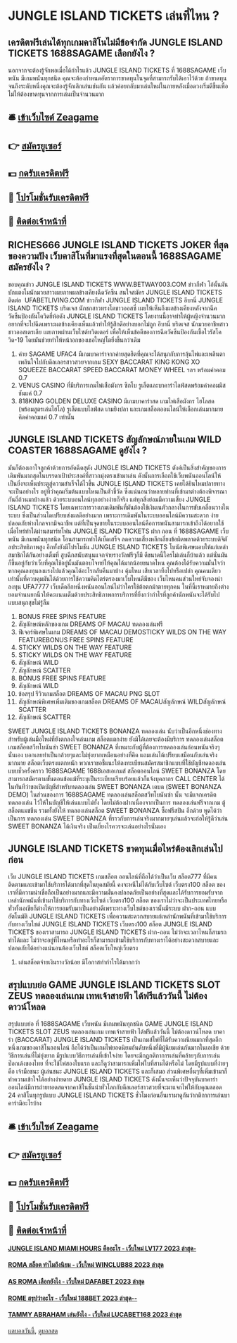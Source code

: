 # JUNGLE ISLAND TICKETS เล่นที่ไหน ?
## เครดิตฟรีเล่นได้ทุกเกมคาสิโนไม่มีข้อจำกัด JUNGLE ISLAND TICKETS 1688SAGAME เลือกยังไง ?
นอกจากจะต้องรู้จักพอเมื่อได้กำไรแล้ว JUNGLE ISLAND TICKETS ที่ 1688SAGAME เว็บพนัน มีเกมพนันทุกชนิด คุณจะต้องกำหนดอัตราการขาดทุนในจุดที่สามารถรับได้เอาไว้ด้วย ถ้าขาดทุนจนถึงระดับหนึ่งคุณจะต้องรู้จักเลิกเล่นเช่นกัน แล้วค่อยกลับมาเล่นใหม่ในภายหลังเมื่อดวงเริ่มดีขึ้นเพื่อไม่ให้ต้องขาดทุนจากการเล่นเป็นจำนวนมาก

## 🛎 [เข้าเว็บไซต์ Zeagame](https://bit.ly/3SdLNi2)
## 👉 [สมัครยูเซอร์](https://bit.ly/3SdLNi2)
## 💵 [กดรับเครดิตฟรี](https://bit.ly/3dyRKHj)
## 👑 [โปรโมชั่นรับเครดิตฟรี](https://bit.ly/3dyRKHj)
## 📱 [ติดต่อเจ้าหน้าที่](https://bit.ly/3dyRKHj)

## RICHES666 JUNGLE ISLAND TICKETS JOKER ที่สุดของความปัง เว็บคาสิโนที่มาแรงที่สุดในตอนนี้ 1688SAGAME สมัครยังไง ?
ขอบคุณข่าว JUNGLE ISLAND TICKETS WWW.BETWAY003.COM
ข่าวกีฬา โอ้นั้นมันบักแตงโมนักมวยสาวเผยภาพผลข้างเคียงฉีดวัคซีน
สนใจสมัคร JUNGLE ISLAND TICKETS ติดต่อ  UFABETLIVING.COM
ข่าวกีฬา JUNGLE ISLAND TICKETS อีบานี่ JUNGLE ISLAND TICKETS บริดเจส นักชกสาวทรงโตชาวออสซี่ เผยให้เห็นถึงผลข้างเคียงหลังจากฉีควัคซีนป้องกันโควิดยี่ห้อดัง JUNGLE ISLAND TICKETS โดยงานนี้อาจทำให้ผู้หญิงจำนวนมากอยากที่จะไปฉีดเพราะผลข้างเคียงเห็นแล้วทำให้รู้สึกดีอย่างบอกไม่ถูก
อีบานี่ บริดเจส นักมวยอาชีพสาวชาวออสเตรเลีย เผยภาพผ่านเว็บไซต์ทวิตเตอร์ เพื่อให้เห็นข้อดีของการฉีดวัคซีนป้องกันเชื้อไวรัสโควิด-19 โดยมันช่วยทำให้หน้าอกของเธอใหญ่โตยิ่งขึ้นกว่าเดิม
1. ค่าย SAGAME UFAC4 มีเกมบาคาร่าจากค่ายสุดฮิตที่คุณจะได้สนุกกับการลุ้นไพ่และเพลินตาเพลินใจไปกับดีลเลอรสาวสวยจากเกม SEXY BACCARAT KING KONG XO SQUEEZE BACCARAT SPEED BACCARAT MONEY WHEEL ฯลฯ พร้อมค่าคอม 0.7
2. VENUS CASINO ที่มีบริการเกมไพ่เสือมังกร ซิกโบ รูเล็ตและบาคาร่าไลฟ์สดพร้อมค่าคอมมิสชันแค่ 0.7
3. 818KING GOLDEN DELUXE CASINO มีเกมบาคาร่าสด เกมไพ่เสือมังกร ไฮโลสด (พร้อมสูตรเล่นไฮโล) รูเล็ตแบบไลฟ์สด เกมยิงปลา และเกมสล็อตออนไลน์ให้เลือกเล่นมากมาย คิดค่าคอมแค่ 0.7 เท่านั้น

## JUNGLE ISLAND TICKETS สัญลักษณ์ภายในเกม WILD COASTER 1688SAGAME ดูยังไง ?
มันก็ต้องเอาใจลูกค้าด้วยการอัดฉีดสุดัง JUNGLE ISLAND TICKETS ตังค์เป็นสิ่งสำคัญของการเดิมพันมากสุดในบรรดาเป้าประสงค์ที่สาวกมุ่งตรงเข้ามาเล่น ดังนั้นการเลือกใช้เว็บพนันออนไลน์ให้เป็นยิ่งจะเห็นประตูสู่ความสำเร็จได้ไวขึ้น JUNGLE ISLAND TICKETS เคยได้ยินไหมปลายทางจะเป็นอย่างไร อยู่ที่ว่าคุณเริ่มต้นแบบไหนเป็นตัวชี้วัด ซึ่งแน่นอนว่าหลายท่านที่เข้ามาต่างต้องพิจารณากันถี่ถ้วนมาบ้างแล้ว ด้วยระบบอนไลน์ทุกอย่างง่ายก็จริง แต่ทุกสิ่งย่อมมีความเสี่ยง JUNGLE ISLAND TICKETS โดยเฉพาะการวางเกมเดิมพันที่มันต้องใช้เงินเนตัวกลางในการขับเคลื่อนวางในระบบ ซึ่งเป็นส่วนไดเปรียบส่งผลดีอย่างมาก เพราะการเดิมพันในระบบออนไลน์มีความสะดวก ง่าย ปลอดภัยห่างไกลจากมิจฉาชีพ แต่ที่เป็นจุดขายในระบบออนไลน์คือการพนันสามารถเข้าถึงได้อยากใช้เมื่อไหร่ทำได้ผ่านสมาร์ทโฟน JUNGLE ISLAND TICKETS ฝาก ถอน ที่ 1688SAGAME เว็บพนัน มีเกมพนันทุกชนิด โอนสามารถทำได้เบ็ดเสร็จ ลดความเสี่ยงหลีกเลี่ยงข้อผิดพลาดด้วยระบบดิจิตัลประสิทธิภาพสูง อีกทั้งยังมีโปรโมชัน JUNGLE ISLAND TICKETS โบนัสพิเศษมอบให้แก่เหล่าสมาชิกได้กันอย่างเต็มที่ สูบฉีกสนับสนุนแจกจ่ายรางวัลฟรีๆก็มี ดีขนาดนี้ใครไม่เล่นก็บ้าแล้ว แต่นั่นมันก็ขึ้นอยู่กับว่าเว็บที่คุณใช้อยู่นั้นมันตอบโจทย์ให้คุณได้มากน้อยขนาดไหน คุณต้องได้รับความมั่นใจว่าหากคุณลงทุนลงแรงไปแล้วคุณได้อะไรกลับคืนมาบ้าง คุ้มไหม เสียเวลาทิ้งไปหรือเปล่า คุณคนเดียวเท่านั้นที่ควบคุมมันได้ด้วยการใช้ความคิดไตร่ตรองมาเว็บไหนดีมีของ เว็บไหนคนส่วนใหย่จับจองน่าลงทุน UFA7777 เว็บเด็ดอีกหนึ่งพนันออนไลน์ไม่ว่าใครใช้ต้อตกม้าตายทุกคน ในที่นี้เราหมายถึงต่างยอมจำนนยกนิ้วให้คะแนนเต็มด้วยประสิทธิภาพการบริการที่ยิ่งกว่ากำไรที่ลูกค้านักพนันจะได้รับไปแบบสนุกสุขไม่รู้ลืม
1. BONUS FREE SPINS FEATURE
2. สัญลักษณ์หลักของเกม DREAMS OF MACAU ทดลองเล่นฟรี
3. ฟีเจอร์พิเศษในเกม DREAMS OF MACAU DEMOSTICKY WILDS ON THE WAY FEATUREBONUS FREE SPINS FEATURE
4. STICKY WILDS ON THE WAY FEATURE
5. STICKY WILDS ON THE WAY FEATURE
6. สัญลักษณ์ WILD
7. สัญลักษณ์ SCATTER
8. BONUS FREE SPINS FEATURE
9. สัญลักษณ์ WILD
10. ข้อสรุป รีวิวเกมสล็อต DREAMS OF MACAU PNG SLOT
11. สัญลักษณ์พิเศษเพิ่มเติมของเกมสล็อต DREAMS OF MACAUสัญลักษณ์ WILDสัญลักษณ์ SCATTER
12. สัญลักษณ์ SCATTER

SWEET JUNGLE ISLAND TICKETS BONANZA ทดลองเล่น นับว่าเป็นอีกหนึ่งช่องทางสำหรับผู้เล่นมือใหม่ที่ยังตกลงใจเล่นเกม สล็อตแตกง่าย ยังมิได้เลยจะต้องมีบริการ ทดลองเล่นสล็อต เกมสล็อตสวีทโบนันซ่า SWEET BONANZA ที่เหมาะกับผู้ที่ต้องการทดลองเล่นก่อนพนันจริงๆนั่นเอง บอกเลยทำเป็นกล้วยๆและไม่ยุ่งยากเหมือนอย่างที่คิด แถมเล่นได้เปรียบเสมือนกับเล่นจริงมากมาย สล็อตเว็บตรงแตกหนัก พวกเราขอชี้แนะให้ลงทะเบียนสมัครสมาชิกแบบที่ใช้บัญชีทดลองเล่นแบบชั่วครั้งคราว 1688SAGAME 1688เอสเอเกมส์ สล็อตออนไลน์ SWEET BONANZA โดยสามารถสมัครตามขั้นตอนข้อแม้ที่ระบุเป็นระเบียบเรียบร้อยแล้วก็แจ้งบุคลากร CALL CENTER ได้ในทันทีว่าขอเปิดบัญชีสำหรับทดลองเล่น SWEET BONANZA เดบด (SWEET BONANZA DEMO) ในส่วนของการ 1688SAGAME ทดลองเล่นสล็อตสวีทโบนันซ่า นั้น จะมีแจกเครดิต ทดลองเล่น ไว้ให้ในบัญชีให้เล่นแบบไม่ยั้ง โดยไม่ต้องฝากเนื่องจากเป็นการ ทดลองเล่นฟรีจากเกม ตู้สล็อตแมชชีน รวมทั้งยังให้ ทดลองเล่นสล็อต SWEET BONANZA ซื้อฟรีสปิน อีกด้วย พูดได้ว่าเป็นการ ทดลองเล่น SWEET BONANZA ที่ราวกับการเล่นจริงมากมายๆเล่นแล้วจะก่อให้รู้ดีว่าเล่น SWEET BONANZA ได้เงินจริง เป็นเยี่ยงไรควรจะเล่นอย่างไรนั่นเอง

## JUNGLE ISLAND TICKETS ขาดทุนเมื่อไหร่ต้องเลิกเล่นไปก่อน
เว็บ JUNGLE ISLAND TICKETS เกมสล็อต ออนไลน์ที่ถือได้ว่าเป็นเว็บ สล็อต777 ที่มีคนติดตามและเข้ามาใช้บริการได้มากที่สุดในยุคสมัยนี้ คงจะหนีไม่ได้กับเว็บไซต์ เว็บตรง100 สล็อต ของเราที่มีความน่าเชื่อถือเป็นอย่างมากและมีความมั่นคงปลอดภัยเป็นอย่างที่สุดและได้รับการยอมรับจากเหล่านักพนันที่เข้ามาใช้บริการกับทางเว็บไซต์ เว็บตรง100 สล็อต ของเราไม่ว่าจะเป็นประเทศไทยหรือทั่วทั้งเอเชียก็ต่างให้การยอมรับมาเป็นอย่างดีเพราะทางเว็บไซต์ของเรานั้นมีระบบ ฝาก-ถอน แบบอัตโนมัติ JUNGLE ISLAND TICKETS เพื่อความสะดวกสบายแก่เหล่านักพนันที่เข้ามาใช้บริการกับทางเว็บไซต์ JUNGLE ISLAND TICKETS เว็บตรง100 สล็อต JUNGLE ISLAND TICKETS ของเราสามารถ JUNGLE ISLAND TICKETS ฝาก-ถอน ไม่ว่าจะเวลาไหนก็สามรถทำได้และ ไม่ว่าจะอยู่ที่ไหนหรือทำอะไรก็สามารถเข้ามใช้บริการกับทางเราได้อย่างสะดวกสบายและปลอดภัยได้อย่างแน่นอนต้องเว็บไซต์ สล็อตเว็บใหญ่เว็บตรง
1. เล่นสล็อตจ่ายเงินรางวัลน้อย มีโอกาสทำกำไรได้มากกว่า

## สรุปแบบย่อ GAME JUNGLE ISLAND TICKETS SLOT ZEUS ทดลองเล่นเกม เทพเจ้าสายฟ้า ได้ฟรีแล้ววันนี้ ไม่ต้องดาวน์โหลด
สรุปแบบย่อ ที่ 1688SAGAME เว็บพนัน มีเกมพนันทุกชนิด GAME JUNGLE ISLAND TICKETS SLOT ZEUS ทดลองเล่นเกม เทพเจ้าสายฟ้า ได้ฟรีแล้ววันนี้ ไม่ต้องดาวน์โหลด บาคาร่า (BACCARAT) JUNGLE ISLAND TICKETS เป็นเกมส์ไพ่ที่ได้รับความนิยมมากที่สุดอีกหนึ่งเกมของคาสิโนออนไลน์ ถือได้ว่าเป็นเกมไพ่ยอดนิยมอันดับหนึ่งที่มีผู้นิยมเล่นกันมากในเอเชีย ด้วยวิธีการเล่นที่ไม่ยุ่งยาก มีรูปแบบวิธีการเล่นที่เข้าใจง่าย โดยจะมีกฏกติกาการเล่นที่คล้ายๆกับการเล่น ป๊อกเด้งของไทย ที่จะใช้ไพ่สองใบแรก และก็ดูว่าสามารถเพิ่มไพ่ใบที่สามได้หรือไม่ โดยมีรูปแบบที่ง่ายๆคือ เจ้ามือชนะ ผู้เล่นชนะ JUNGLE ISLAND TICKETS และก็เสมอ ส่วนพิเศษอื่นๆที่เพิ่มเข้ามาก็ทำความเข้าใจได้อย่างง่ายดาย JUNGLE ISLAND TICKETS ดังนั้นจะเห็นว่าปัจจุบันบาคาร่าออนไลน์มีการถ่ายทอดสดจากคาสิโนชั้นนำทั่วโลกกับดีลเลอร์สาวสวยที่จะมาแจกไพ่ให้กับคุณตลอด 24 คาสิโนทุกรูปแบบ JUNGLE ISLAND TICKETS ชั่วโมงก่อนอื่นเรามาดูกันว่ากติกาการเล่นบาคาร่ามีอะไรบ้าง

## 🛎 [เข้าเว็บไซต์ Zeagame](https://bit.ly/3SdLNi2)
## 👉 [สมัครยูเซอร์](https://bit.ly/3SdLNi2)
## 💵 [กดรับเครดิตฟรี](https://bit.ly/3dyRKHj)
## 👑 [โปรโมชั่นรับเครดิตฟรี](https://bit.ly/3dyRKHj)
## 📱 [ติดต่อเจ้าหน้าที่](https://bit.ly/3dyRKHj)

#### [JUNGLE ISLAND MIAMI HOURS คืออะไร - เว็บใหม่ LV177 2023 ล่าสุด-](https://atom.io/themes/jungle%20island%20miami%20hours%20คืออะไร%20-%20เว็บใหม่%20lv177%202023%20ล่าสุด-)
#### [ROMA สล็อต ทำไมถึงนิยม - เว็บใหม่ WINCLUB88 2023 ล่าสุด](https://atom.io/themes/roma%20สล็อต%20ทำไมถึงนิยม%20-%20เว็บใหม่%20winclub88%202023%20ล่าสุด)
#### [AS ROMA เลือกยังไง - เว็บใหม่ DAFABET 2023 ล่าสุด](https://atom.io/themes/as%20roma%20เลือกยังไง%20-%20เว็บใหม่%20dafabet%202023%20ล่าสุด)
#### [ROME สรุปว่าอะไร - เว็บใหม่ 188BET 2023 ล่าสุด--](https://atom.io/themes/rome%20สรุปว่าอะไร%20-%20เว็บใหม่%20188bet%202023%20ล่าสุด--)
#### [TAMMY ABRAHAM เล่นยังไง - เว็บใหม่ LUCABET168 2023 ล่าสุด](https://atom.io/themes/tammy%20abraham%20เล่นยังไง%20-%20เว็บใหม่%20lucabet168%202023%20ล่าสุด)

[ผลบอลวันนี้](https://siamsport.tv "ผลบอลวันนี้"), [ดูบอลสด](https://siamsport.tv/ดูบอลสด "ดูบอลสด")